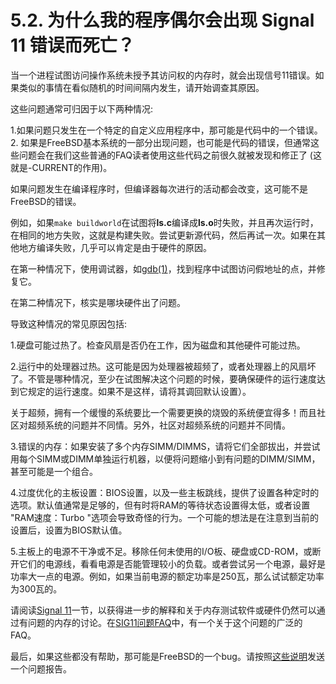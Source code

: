 # 5.2. 为什么我的程序偶尔会出现 Signal 11 错误而死亡？

当一个进程试图访问操作系统未授予其访问权的内存时，就会出现信号11错误。如果类似的事情在看似随机的时间间隔内发生，请开始调查其原因。

这些问题通常可归因于以下两种情况:

1.如果问题只发生在一个特定的自定义应用程序中，那可能是代码中的一个错误。
2. 如果是FreeBSD基本系统的一部分出现问题，也可能是代码的错误，但通常这些问题会在我们这些普通的FAQ读者使用这些代码之前很久就被发现和修正了 (这就是-CURRENT的作用)。 

如果问题发生在编译程序时，但编译器每次进行的活动都会改变，这可能不是FreeBSD的错误。

例如，如果`make buildworld`在试图将**ls.c**编译成**ls.o**时失败，并且再次运行时，在相同的地方失败，这就是构建失败。尝试更新源代码，然后再试一次。如果在其他地方编译失败，几乎可以肯定是由于硬件的原因。

在第一种情况下，使用调试器，如[gdb(1)](https://www.freebsd.org/cgi/man.cgi?query=gdb&sektion=1&format=html)，找到程序中试图访问假地址的点，并修复它。

在第二种情况下，核实是哪块硬件出了问题。

导致这种情况的常见原因包括:

1.硬盘可能过热了。检查风扇是否仍在工作，因为磁盘和其他硬件可能过热。 

2.运行中的处理器过热。这可能是因为处理器被超频了，或者处理器上的风扇坏了。不管是哪种情况，至少在试图解决这个问题的时候，要确保硬件的运行速度达到它规定的运行速度。如果不是这样，请将其调回默认设置）。

关于超频，拥有一个缓慢的系统要比一个需要更换的烧毁的系统便宜得多！而且社区对超频系统的问题并不同情。另外，社区对超频系统的问题并不同情。

3.错误的内存：如果安装了多个内存SIMM/DIMMS，请将它们全部拔出，并尝试用每个SIMM或DIMM单独运行机器，以便将问题缩小到有问题的DIMM/SIMM，甚至可能是一个组合。 

4.过度优化的主板设置：BIOS设置，以及一些主板跳线，提供了设置各种定时的选项。默认值通常是足够的，但有时将RAM的等待状态设置得太低，或者设置 "RAM速度：Turbo "选项会导致奇怪的行为。一个可能的想法是在注意到当前的设置后，设置为BIOS默认值。

5.主板上的电源不干净或不足。移除任何未使用的I/O板、硬盘或CD-ROM，或断开它们的电源线，看看电源是否能管理较小的负载。或者尝试另一个电源，最好是功率大一点的电源。例如，如果当前电源的额定功率是250瓦，那么试试额定功率为300瓦的。

请阅读[Signal 11](https://docs.freebsd.org/en/books/faq/#signal11)一节，以获得进一步的解释和关于内存测试软件或硬件仍然可以通过有问题的内存的讨论。在[SIG11问题FAQ](http://www.bitwizard.nl/sig11/)中，有一个关于这个问题的广泛的FAQ。

最后，如果这些都没有帮助，那可能是FreeBSD的一个bug。请按照[这些说明](https://docs.freebsd.org/en/books/faq/#access-pr)发送一个问题报告。
